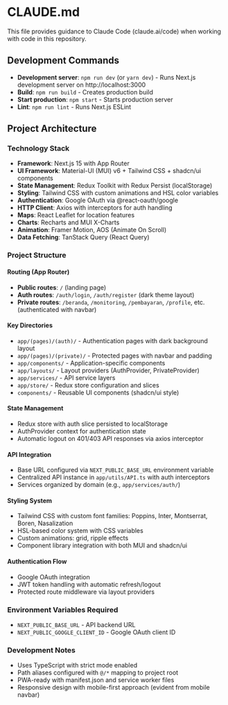 # CLAUDE.md

This file provides guidance to Claude Code (claude.ai/code) when working with code in this repository.

## Development Commands

- **Development server**: `npm run dev` (or `yarn dev`) - Runs Next.js development server on http://localhost:3000
- **Build**: `npm run build` - Creates production build
- **Start production**: `npm start` - Starts production server
- **Lint**: `npm run lint` - Runs Next.js ESLint

## Project Architecture

### Technology Stack
- **Framework**: Next.js 15 with App Router
- **UI Framework**: Material-UI (MUI) v6 + Tailwind CSS + shadcn/ui components
- **State Management**: Redux Toolkit with Redux Persist (localStorage)
- **Styling**: Tailwind CSS with custom animations and HSL color variables
- **Authentication**: Google OAuth via @react-oauth/google
- **HTTP Client**: Axios with interceptors for auth handling
- **Maps**: React Leaflet for location features
- **Charts**: Recharts and MUI X-Charts
- **Animation**: Framer Motion, AOS (Animate On Scroll)
- **Data Fetching**: TanStack Query (React Query)

### Project Structure

#### Routing (App Router)
- **Public routes**: `/` (landing page)
- **Auth routes**: `/auth/login`, `/auth/register` (dark theme layout)
- **Private routes**: `/beranda`, `/monitoring`, `/pembayaran`, `/profile`, etc. (authenticated with navbar)

#### Key Directories
- `app/(pages)/(auth)/` - Authentication pages with dark background layout
- `app/(pages)/(private)/` - Protected pages with navbar and padding
- `app/components/` - Application-specific components
- `app/layouts/` - Layout providers (AuthProvider, PrivateProvider)
- `app/services/` - API service layers
- `app/store/` - Redux store configuration and slices
- `components/` - Reusable UI components (shadcn/ui style)

#### State Management
- Redux store with auth slice persisted to localStorage
- AuthProvider context for authentication state
- Automatic logout on 401/403 API responses via axios interceptor

#### API Integration
- Base URL configured via `NEXT_PUBLIC_BASE_URL` environment variable
- Centralized API instance in `app/utils/API.ts` with auth interceptors
- Services organized by domain (e.g., `app/services/auth/`)

#### Styling System
- Tailwind CSS with custom font families: Poppins, Inter, Montserrat, Boren, Nasalization
- HSL-based color system with CSS variables
- Custom animations: grid, ripple effects
- Component library integration with both MUI and shadcn/ui

#### Authentication Flow
- Google OAuth integration
- JWT token handling with automatic refresh/logout
- Protected route middleware via layout providers

### Environment Variables Required
- `NEXT_PUBLIC_BASE_URL` - API backend URL
- `NEXT_PUBLIC_GOOGLE_CLIENT_ID` - Google OAuth client ID

### Development Notes
- Uses TypeScript with strict mode enabled
- Path aliases configured with `@/*` mapping to project root
- PWA-ready with manifest.json and service worker files
- Responsive design with mobile-first approach (evident from mobile navbar)
